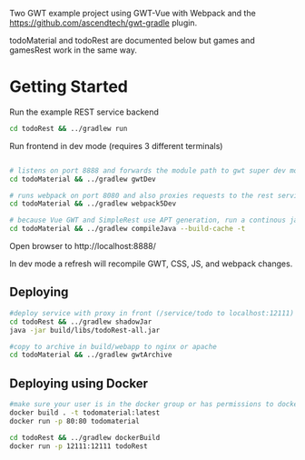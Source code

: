 Two GWT example project using GWT-Vue with Webpack and the https://github.com/ascendtech/gwt-gradle plugin.

todoMaterial and todoRest are documented below but games and gamesRest work in the same way.

# Getting Started

Run the example REST service backend
```bash
cd todoRest && ../gradlew run
```

Run frontend in dev mode (requires 3 different terminals)
```bash

# listens on port 8888 and forwards the module path to gwt super dev mod and the everything else to webpack
cd todoMaterial && ../gradlew gwtDev

# runs webpack on port 8080 and also proxies requests to the rest service
cd todoMaterial && ../gradlew webpack5Dev

# because Vue GWT and SimpleRest use APT generation, run a continous java build to trigger on changes
cd todoMaterial && ../gradlew compileJava --build-cache -t

```
Open browser to http://localhost:8888/

In dev mode a refresh will recompile GWT, CSS, JS, and webpack changes.


## Deploying
```bash
#deploy service with proxy in front (/service/todo to localhost:12111) 
cd todoRest && ../gradlew shadowJar
java -jar build/libs/todoRest-all.jar

#copy to archive in build/webapp to nginx or apache
cd todoMaterial && ../gradlew gwtArchive

```

## Deploying using Docker

```bash
#make sure your user is in the docker group or has permissions to docker service
docker build . -t todomaterial:latest
docker run -p 80:80 todomaterial

cd todoRest && ../gradlew dockerBuild
docker run -p 12111:12111 todoRest
```
